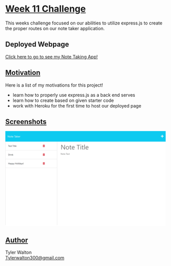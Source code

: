 # <u>**Week 11 Challenge**</u>
This weeks challenge focused on our abilities to utilize express.js to create the proper routes on our note taker application. 

## Deployed Webpage
[Click here to go to see my Note Taking App!](https://desolate-retreat-97611.herokuapp.com/notes)

## <u>**Motivation**</u>
Here is a list of my motivations for this project!

- learn how to properly use express.js as a back end serves
- learn how to create based on given starter code
- work with Heroku for the first time to host our deployed page
 

## <u>**Screenshots**</u>

![alt text](./public/assets/imgs/desolate-retreat-97611.herokuapp.com_notes.png)

## <u>**Author**</u>

Tyler Walton <br/>
Tylerwalton300@gmail.com